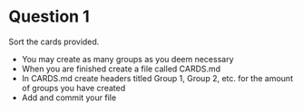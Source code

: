 # Question 1

Sort the cards provided.

- You may create as many groups as you deem necessary
- When you are finished create a file called CARDS.md
- In CARDS.md create headers titled Group 1, Group 2, etc. for the amount of groups you have created
- Add and commit your file
